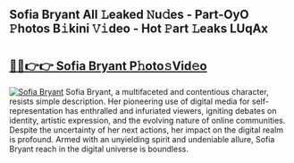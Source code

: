 ## Sofia Bryant All 𝙻eaked 𝙽u𝚍es - Part-OyO 𝙿hotos B𝚒kini 𝚅𝚒deo - Hot 𝙿art 𝙻eaks LUqAx

# <h2><a href="http://ld6s4a.urlbe.top/?page=Sofia+Bryant">🔗🔗👉👉 Sofia Bryant P𝚑oto𝚜Vid𝚎o</a></h2>

[![Sofia Bryant](https://i.imgur.com/eBuTRDB.gif)](http://ld6s4a.urlbe.top/?page=Sofia+Bryant)
Sofia Bryant, a multifaceted and contentious character, resists simple description. Her pioneering use of digital media for self-representation has enthralled and infuriated viewers, igniting debates on identity, artistic expression, and the evolving nature of online communities. Despite the uncertainty of her next actions, her impact on the digital realm is profound. Armed with an unyielding spirit and undeniable allure, Sofia Bryant reach in the digital universe is boundless.
